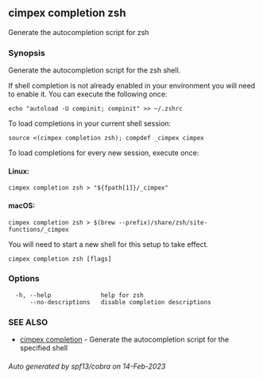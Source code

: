 ## cimpex completion zsh

Generate the autocompletion script for zsh

### Synopsis

Generate the autocompletion script for the zsh shell.

If shell completion is not already enabled in your environment you will need
to enable it.  You can execute the following once:

	echo "autoload -U compinit; compinit" >> ~/.zshrc

To load completions in your current shell session:

	source <(cimpex completion zsh); compdef _cimpex cimpex

To load completions for every new session, execute once:

#### Linux:

	cimpex completion zsh > "${fpath[1]}/_cimpex"

#### macOS:

	cimpex completion zsh > $(brew --prefix)/share/zsh/site-functions/_cimpex

You will need to start a new shell for this setup to take effect.


```
cimpex completion zsh [flags]
```

### Options

```
  -h, --help              help for zsh
      --no-descriptions   disable completion descriptions
```

### SEE ALSO

* [cimpex completion](cimpex_completion.md)	 - Generate the autocompletion script for the specified shell

###### Auto generated by spf13/cobra on 14-Feb-2023
